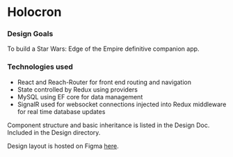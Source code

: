 # Holocron

### Design Goals

To build a Star Wars: Edge of the Empire definitive companion app.

### Technologies used
* React and Reach-Router for front end routing and navigation
* State controlled by Redux using providers
* MySQL using EF core for data management
* SignalR used for websocket connections injected into Redux middleware for real time database updates


Component structure and basic inheritance is listed in the Design Doc. Included in the Design directory.

Design layout is hosted on Figma [here](https://www.figma.com/file/uwnqrM2dj6LoUMcIHa9m8G/Untitled?node-id=0%3A1).